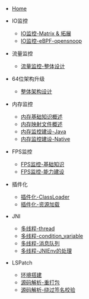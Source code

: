 * [Home](/)

* IO监控
  * [IO监控-Matrix & 拓展](/IO/io-monitor/io-monitor.md)
  * [IO监控-eBPF-opensnoop](/IO/ebpf/opensnoop.md)

* 流量监控
  * [流量监控-整体设计](/Traffic/design/流量监控-整体设计.md)

* 64位架构升级
  * [整体架构设计](Arm64/adapter/Arm64位适配方案.md)

* 内存监控 
  * [内存基础知识概述](Memory/memory-basic-knowledge/内存基础知识概述.md)
  * [内存映射文件概述](Memory/memory-mapping-file/内存映射文件概述.md)  
  * [内存监控建设-Java](Memory/memory-monitor-java/内存监控建设-Java.md)
  * [内存监控建设-Native](Memory/memory-monitor-native/内存监控建设-Native.md)

* FPS监控
  * [FPS监控-基础知识](/Fluency/FPS监控-基础知识.md)
  * [FPS监控-能力建设](/Fluency/FPS监控-能力建设.md)

* 插件化
  * [插件化-ClassLoader](Plugin/ClassLoader.md)
  * [插件化-资源加载](Plugin/Resource.md)

* JNI
  * [多线程-thread](/JNI/thread/thread.md)
  * [多线程-condition_variable](/JNI/condition_variable/cv.md)
  * [多线程-消息队列](/JNI/concurrent_queue/concurrent_queue.md)
  * [多线程-JNIEnv的处理](/JNI/JniEnv/jnienv.md)

* LSPatch
  * [环境搭建](LSPatch/env/lsp-env.md)
  * [源码解析-重打包](LSPatch/repackage/repackage.md)
  * [源码解析-绕过签名校验](LSPatch/sigbypass/sigbypass.md)